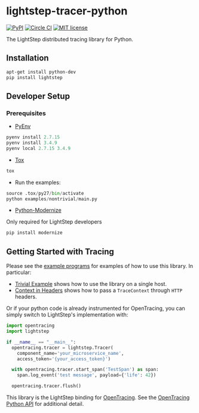 # lightstep-tracer-python

[![PyPI](https://img.shields.io/pypi/v/lightstep.svg?maxAge=2592000)]() [![Circle CI](https://circleci.com/gh/lightstep/lightstep-tracer-python.svg?style=shield)](https://circleci.com/gh/lightstep/lightstep-tracer-python) [![MIT license](http://img.shields.io/badge/license-MIT-blue.svg)](http://opensource.org/licenses/MIT)

The LightStep distributed tracing library for Python.

## Installation

```bash
apt-get install python-dev
pip install lightstep
```

## Developer Setup

### Prerequisites
* [PyEnv](https://github.com/pyenv/pyenv)

```python
pyenv install 2.7.15
pyenv install 3.4.9
pyenv local 2.7.15 3.4.9
```

* [Tox](https://pypi.org/project/tox/)
```python
tox
```

* Run the examples:
```python
source .tox/py27/bin/activate
python examples/nontrivial/main.py
```

* [Python-Modernize](https://github.com/python-modernize/python-modernize)

Only required for LightStep developers
```python
pip install modernize
```

## Getting Started with Tracing

Please see the [example programs](examples/) for examples of how to use this library. In particular:

* [Trivial Example](examples/trivial/main.py) shows how to use the library on a single host.
* [Context in Headers](examples/http/context_in_headers.py) shows how to pass a `TraceContext` through `HTTP` headers.

Or if your python code is already instrumented for OpenTracing, you can simply switch to LightStep's implementation with:

```python
import opentracing
import lightstep

if __name__ == "__main__":
  opentracing.tracer = lightstep.Tracer(
    component_name='your_microservice_name',
    access_token='{your_access_token}')

  with opentracing.tracer.start_span('TestSpan') as span:
    span.log_event('test message', payload={'life': 42})

  opentracing.tracer.flush()
```

This library is the LightStep binding for [OpenTracing](http://opentracing.io/). See the [OpenTracing Python API](https://github.com/opentracing/opentracing-python) for additional detail.
